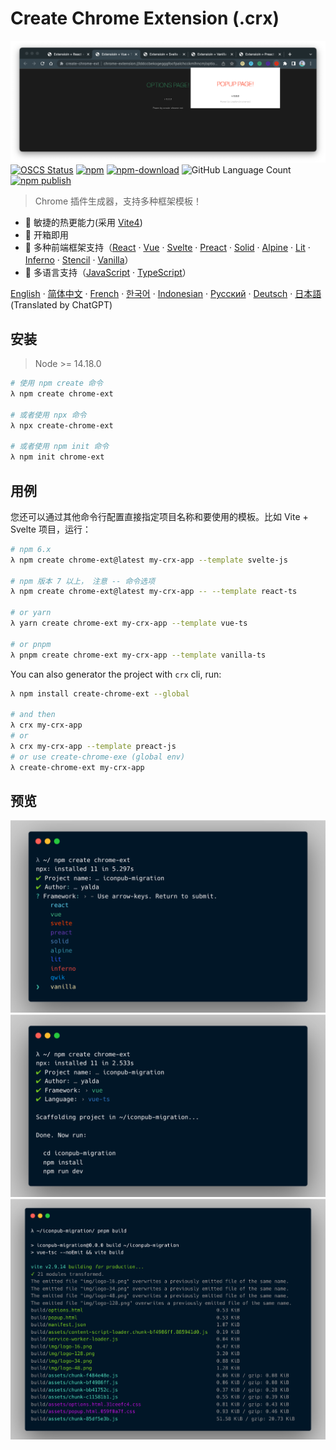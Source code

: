 # Create Chrome Extension (.crx)

![crx-preview](./docs/crx-preview.png)
[![OSCS Status](https://www.oscs1024.com/platform/badge/guocaoyi/create-chrome-ext.svg?size=small)](https://www.oscs1024.com/project/guocaoyi/create-chrome-ext?ref=badge_small)
[![npm](https://img.shields.io/npm/v/create-chrome-ext?logo=npm)](https://www.npmjs.com/package/create-chrome-ext)
[![npm-download](https://img.shields.io/npm/dw/create-chrome-ext)](https://www.npmjs.com/package/create-chrome-ext)
![GitHub Language Count](https://img.shields.io/github/languages/count/guocaoyi/create-chrome-ext)
[![npm publish](https://github.com/guocaoyi/create-chrome-ext/actions/workflows/npm-publish.yml/badge.svg)](https://github.com/guocaoyi/create-chrome-ext/actions/workflows/npm-publish.yml)

> Chrome 插件生成器，支持多种框架模板！

- 🚀 敏捷的热更能力(采用 [Vite4](https://vitejs.dev))
- 🥡 开箱即用
- 🌈 多种前端框架支持（[React](https://reactjs.org) · [Vue](https://vuejs.org) · [Svelte](https://svelte.dev) · [Preact](https://preactjs.com) · [Solid](https://www.solidjs.com) · [Alpine](https://alpinejs.dev) · [Lit](https://lit.dev) · [Inferno](https://www.infernojs.org) · [Stencil](https://stenciljs.com) · [Vanilla](http://vanilla-js.com)）
- 🥢 多语言支持（[JavaScript](https://www.javascript.com/) · [TypeScript](https://www.typescriptlang.org/)）

[English](../README.md) · [简体中文](./README.zh-CN.md) · [French](./README.fr-FR.md) · [한국어](./README.ko-KR.md) · [Indonesian](./README.id-ID.md) · [Русский](./README.ru-RU.md) · [Deutsch](./README.de-DE.md) · [日本語](./README.ja-JP.md) (Translated by ChatGPT)

## 安装

> Node >= 14.18.0

```bash
# 使用 npm create 命令
λ npm create chrome-ext

# 或者使用 npx 命令
λ npx create-chrome-ext

# 或者使用 npm init 命令
λ npm init chrome-ext
```

## 用例

您还可以通过其他命令行配置直接指定项目名称和要使用的模板。比如 Vite + Svelte 项目，运行：

```bash
# npm 6.x
λ npm create chrome-ext@latest my-crx-app --template svelte-js

# npm 版本 7 以上， 注意 -- 命令选项
λ npm create chrome-ext@latest my-crx-app -- --template react-ts

# or yarn
λ yarn create chrome-ext my-crx-app --template vue-ts

# or pnpm
λ pnpm create chrome-ext my-crx-app --template vanilla-ts
```

You can also generator the project with `crx` cli, run:

```bash
λ npm install create-chrome-ext --global

# and then
λ crx my-crx-app
# or
λ crx my-crx-app --template preact-js
# or use create-chrome-exe (global env)
λ create-chrome-ext my-crx-app
```

## 预览

![crx-run](./img/crx-run.png)
![crx-install](./img/crx-install.png)
![crx-build](./img/crx-build.png)
